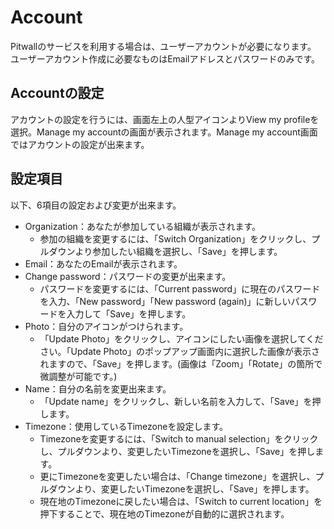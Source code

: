 # Account
Pitwallのサービスを利用する場合は、ユーザーアカウントが必要になります。
ユーザーアカウント作成に必要なものはEmailアドレスとパスワードのみです。

## Accountの設定
アカウントの設定を行うには、画面左上の人型アイコンよりView my profileを選択。Manage my accountの画面が表示されます。Manage my account画面ではアカウントの設定が出来ます。

## 設定項目
以下、6項目の設定および変更が出来ます。
- Organization：あなたが参加している組織が表示されます。
  - 参加の組織を変更するには、「Switch Organization」をクリックし、プルダウンより参加したい組織を選択し、「Save」を押します。
- Email：あなたのEmailが表示されます。
- Change password：パスワードの変更が出来ます。
    - パスワードを変更するには、「Current password」に現在のパスワードを入力、「New password」「New password (again)」に新しいパスワードを入力して「Save」を押します。
- Photo：自分のアイコンがつけられます。
    - 「Update Photo」をクリックし、アイコンにしたい画像を選択してください。「Update Photo」のポップアップ画面内に選択した画像が表示されますので、「Save」を押します。(画像は「Zoom」「Rotate」の箇所で微調整が可能です。)
- Name：自分の名前を変更出来ます。
  - 「Update name」をクリックし、新しい名前を入力して、「Save」を押します。
- Timezone：使用しているTimezoneを設定します。
    - Timezoneを変更するには、「Switch to manual selection」をクリックし、プルダウンより、変更したいTimezoneを選択し、「Save」を押します。
    - 更にTimezoneを変更したい場合は、「Change timezone」を選択し、プルダウンより、変更したいTimezoneを選択し、「Save」を押します。
    - 現在地のTimezoneに戻したい場合は、「Switch to current location」を押下することで、現在地のTimezoneが自動的に選択されます。

 
